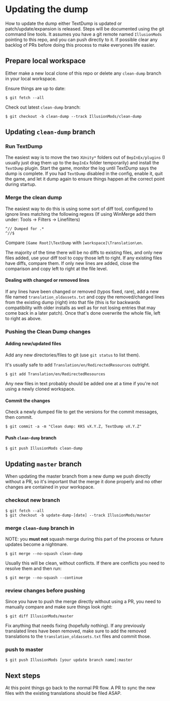 # Updating the dump

How to update the dump either TextDump is updated or patch/update/expansion is released. Steps will be documented using the git command line tools. It assumes you have a git remote named `IllusionMods` pointing to this repo, and you can push directly to it.  If possible clear any backlog of PRs before doing this process to make everyones life easier.

## Prepare local workspace

Either make a new local clone of this repo or delete any `clean-dump` branch in your local workspace.

Ensure things are up to date:

```
$ git fetch --all
```

Check out latest `clean-dump` branch:

```
$ git checkout -b clean-dump --track IllusionMods/clean-dump
```

## Updating `clean-dump` branch

### Run TextDump

The easiest way is to move the two `XUnity*` folders out of `BepInEx/plugins` (I usually just drag them up to the `BepInEx` folder temporarily) and install the `TextDump` plugin. Start the game, monitor the log until TextDump says the dump is complete. If you had `TextDump` disabled in the config, enable it, quit the game, and let it dump again to ensure things happen at the correct point during startup.

### Merge the clean dump

The easiest way to do this is using some sort of diff tool, configured to ignore lines matching the following regexs (If using WinMerge add them under: Tools -> Filters -> Linefilters)

```
^// Dumped for .* 
^//$
```

Compare `[Game Root]\TextDump` with `[workspace]\Translation\en`.

The majority of the time there will be no diffs to existing files, and only new files added, use your diff tool to copy those left to right. If any existing files have diffs, compare them. If only new lines are added, close the comparison and copy left to right at the file level.

#### Dealing with changed or removed lines

If any lines have been changed or removed (typos fixed, rare), add a new file named `translation_oldassets.txt` and copy the removed/changed lines from the existing dump (right) into that file (this is for backwards compatibility with older installs as well as for not losing entries that may come back in a later patch).  Once that's done overwrite the whole file, left to right as above.

### Pushing the Clean Dump changes

#### Adding new/updated files
Add any new directories/files to git (use `git status` to list them).

It's usually safe to add `Translation/en/RedirectedResources` outright.

```
$ git add Translation/en/RedirectedResources
```

Any new files in text probably should be added one at a time if you're not using a newly cloned workspace.

#### Commit the changes

Check a newly dumped file to get the versions for the commit messages, then commit.

```
$ git commit -a -m "Clean dump: KKS vX.Y.Z, TextDump vX.Y.Z"
```

#### Push `clean-dump` branch

```
$ git push IllusionMods clean-dump
```

## Updating `master` branch

When updating the master branch from a new dump we push directly without a PR, so it's important that the merge it done properly and no other changes are contained in your workspace.

### checkout new branch

```
$ git fetch --all
$ git checkout -b update-dump-[date] --track IllusionMods/master
```

### merge `clean-dump` branch in

NOTE: you **must not** squash merge during this part of the process or future updates become a nightmare.

```
$ git merge --no-squash clean-dump
```

Usually this will be clean, without conflicts. If there are conflicts you need to resolve them and then run:

```
$ git merge --no-squash --continue
```

### review changes before pushing

Since you have to push the merge directly without using a PR, you need to manually compare and make sure things look right:

```
$ git diff IllusionMods/master
```

Fix anything that needs fixing (hopefully nothing).  If any previously translated lines have been removed, make sure to add the removed translations to the `translation_oldassets.txt` files and commit those.

### push to master

```
$ git push IllusionMods [your update branch name]:master
```

## Next steps

At this point things go back to the normal PR flow.  A PR to sync the new files with the existing translations should be filed ASAP.











